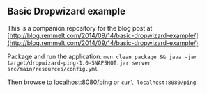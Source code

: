 ## Basic Dropwizard example

This is a companion repository for the blog post at [http://blog.remmelt.com/2014/09/14/basic-dropwizard-example/](http://blog.remmelt.com/2014/09/14/basic-dropwizard-example/).

Package and run the application:
`mvn clean package && java -jar target/dropwizard-ping-1.0-SNAPSHOT.jar server src/main/resources/config.yml`

Then browse to [localhost:8080/ping](http://localhost:8080/ping) or `curl localhost:8080/ping`.
